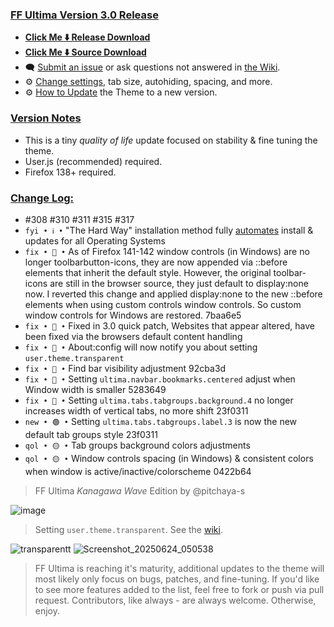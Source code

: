 ### <ins> FF Ultima Version 3.0 Release
- **[Click Me ⬇️ Release Download](https://github.com/soulhotel/FF-ULTIMA/releases/download/3.0/ffultima3.0.zip)**
- **[Click Me ⬇️ Source Download](https://github.com/soulhotel/FF-ULTIMA/archive/refs/heads/main.zip)**
- 🗨️ [Submit an issue](https://github.com/soulhotel/FF-ULTIMA/issues/new/choose) or ask questions not answered in [the Wiki](https://github.com/soulhotel/FF-ULTIMA/wiki).
- ⚙️ [Change settings](https://github.com/soulhotel/FF-ULTIMA/wiki/Settings), tab size, autohiding, spacing, and more.
- ⚙️ [How to Update](https://github.com/soulhotel/FF-ULTIMA/wiki/How-to-Update-the-Theme) the Theme to a new version.
  
### <ins> Version Notes
- This is a tiny *quality of life* update focused on stability & fine tuning the theme.
- User.js (recommended) required.
- Firefox 138+ required.
<!--
- User.js required. 
- User.js not required.
- User.js (recommended) not required. 
-->

### <ins> Change Log:
- #308 #310 #311 #315 #317
- `fyi • ℹ️ •` "The Hard Way" installation method fully [automates](https://github.com/soulhotel/FF-ULTIMA?tab=readme-ov-file#installation) install & updates for all Operating Systems
- `fix • 🔴 •` As of Firefox 141-142 window controls (in Windows) are no longer toolbarbutton-icons, they are now appended via ::before elements that inherit the default style. However, the original toolbar-icons are still in the browser source, they just default to display:none now. I reverted this change and applied display:none to the new ::before elements when using custom controls window controls. So custom window controls for Windows are restored. 7baa6e5
- `fix • 🔴 •` Fixed in 3.0 quick patch, Websites that appear altered, have been fixed via the browsers default content handling
- `fix • 🔴 •` About:config will now notify you about setting `user.theme.transparent`
- `fix • 🔴 •` Find bar visibility adjustment 92cba3d
- `fix • 🔴 •` Setting `ultima.navbar.bookmarks.centered` adjust when Window width is smaller 5283649
- `fix • 🔴 •` Setting `ultima.tabs.tabgroups.background.4` no longer increases width of vertical tabs, no more shift 23f0311
- `new • 🟢 •` Setting `ultima.tabs.tabgroups.label.3` is now the new default tab groups style 23f0311
- `qol • 🟡 •` Tab groups background colors adjustments
- `qol • 🟡 •` Window controls spacing (in Windows) & consistent colors when window is active/inactive/colorscheme 0422b64
<!--
`fyi • ℹ️ •` 
`fix • 🔴 •` 
`new • 🟢 •` 
`qol • 🟡 •` 
`wip • ℹ️ •` 
-->

> FF Ultima *Kanagawa Wave* Edition by @pitchaya-s

![image](https://github.com/user-attachments/assets/748ab6bb-b2c9-421e-abf7-4a05415eb198)

> Setting `user.theme.transparent`. See the [wiki](https://github.com/soulhotel/FF-ULTIMA/wiki/Transparent-Theming).

![transparentt](https://github.com/user-attachments/assets/f78d6606-e194-4b48-a395-145874789575)
![Screenshot_20250624_050538](https://github.com/user-attachments/assets/3be6c64b-338a-4c65-a183-3a0ac16896b5)

> FF Ultima is reaching it's maturity, additional updates to the theme will most likely only focus on bugs, patches, and fine-tuning. If you'd like to see more features added to the list, feel free to fork or push via pull request. Contributors, like always - are always welcome. Otherwise, enjoy.

